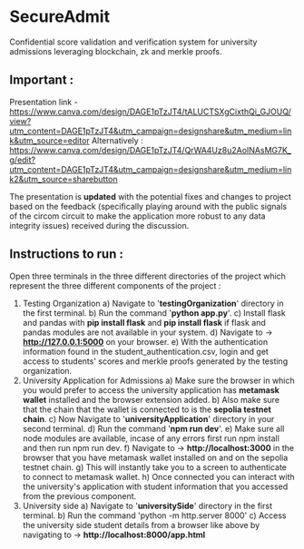 # SecureAdmit

Confidential score validation and verification system for university admissions leveraging blockchain, zk and merkle proofs.

## Important :
   Presentation link - https://www.canva.com/design/DAGE1pTzJT4/tALUCTSXgCixthQi_GJOUQ/view?utm_content=DAGE1pTzJT4&utm_campaign=designshare&utm_medium=link&utm_source=editor
   Alternatively : https://www.canva.com/design/DAGE1pTzJT4/QrWA4Uz8u2AoINAsMG7K_g/edit?utm_content=DAGE1pTzJT4&utm_campaign=designshare&utm_medium=link2&utm_source=sharebutton

   The presentation is **updated** with the potential fixes and changes to project based on the feedback (specifically playing around with the public signals of the circom circuit to make the 
   application more robust to any data integrity issues) received during the discussion.

## Instructions to run :

Open three terminals in the three different directories of the project which represent the three different components of the project :

1. Testing Organization
   a) Navigate to '**testingOrganization**' directory in the first terminal.
   b) Run the command '**python app.py**'.
   c) Install flask and pandas with **pip install flask** and  **pip install flask** if flask and pandas modules are not available in your system.
   d) Navigate to -> **http://127.0.0.1:5000** on your browser.
   e) With the authentication information found in the student_authentication.csv, login and get access to students' scores and merkle proofs generated by the testing organization.
2. University Application for Admissions
   a) Make sure the browser in which you would prefer to access the university application has **metamask wallet** installed and the browser extension added.
   b) Also make sure that the chain that the wallet is connected to is the **sepolia testnet chain**.
   c) Now Navigate to '**universityApplication**' directory in your second terminal.
   d) Run the command '**npm run dev**'.
   e) Make sure all node modules are available, incase of any errors first run npm install and then run npm run dev.
   f) Navigate to -> **http://localhost:3000** in the browser that you have metamask wallet installed on and on the sepolia testnet chain.
   g) This will instantly take you to a screen to authenticate to connect to metamask wallet.
   h) Once connected you can interact with the university's application with student information that you accessed from the previous component.
3. University side
   a) Navigate to '**universitySide**' directory in the first terminal.
   b) Run the command 'python -m http.server 8000'
   c) Access the university side student details from a browser like above by navigating to -> **http://localhost:8000/app.html**
